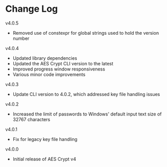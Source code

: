 # Change Log

v4.0.5

- Removed use of constexpr for global strings used to hold the version number

v4.0.4

- Updated library dependencies
- Updated the AES Crypt CLI version to the latest
- Improved progress window responsiveness
- Various minor code improvements

v4.0.3

- Update CLI version to 4.0.2, which addressed key file handling issues

v4.0.2

- Increased the limit of passwords to Windows' default input text
  size of 32767 characters

v4.0.1

- Fix for legacy key file handling

v4.0.0

- Initial release of AES Crypt v4
